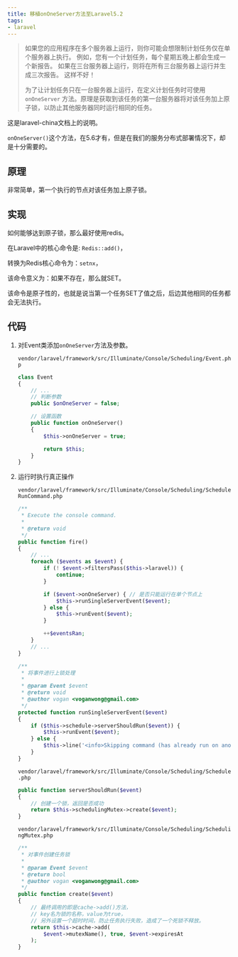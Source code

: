 ```yaml
---
title: 移植onOneServer方法至Laravel5.2
tags: 
- laravel
---
```


> 如果您的应用程序在多个服务器上运行，则你可能会想限制计划任务仅在单个服务器上执行。 例如，您有一个计划任务，每个星期五晚上都会生成一个新报告。 如果在三台服务器上运行，则将在所有三台服务器上运行并生成三次报告。 这样不好！
>
> 为了让计划任务只在一台服务器上运行，在定义计划任务时可使用 `onOneServer` 方法。原理是获取到该任务的第一台服务器将对该任务加上原子锁，以防止其他服务器同时运行相同的任务。

<!--more-->

这是laravel-china文档上的说明。

`onOneServer()`这个方法，在5.6才有，但是在我们的服务分布式部署情况下，却是十分需要的。

## 原理

非常简单，第一个执行的节点对该任务加上原子锁。

## 实现

如何能够达到原子锁，那么最好使用redis。

在Laravel中的核心命令是: `Redis::add()`，

转换为Redis核心命令为：`setnx`，

该命令意义为：如果不存在，那么就SET。

该命令是原子性的，也就是说当第一个任务SET了值之后，后边其他相同的任务都会无法执行。

## 代码

1. 对Event类添加`onOneServer`方法及参数。

    `vendor/laravel/framework/src/Illuminate/Console/Scheduling/Event.php`

    ```php
    class Event
    {
        // ...
        // 判断参数
        public $onOneServer = false;

        // 设置函数
        public function onOneServer()
        {
            $this->onOneServer = true;

            return $this;
        }
    }

    ```

2. 运行时执行真正操作

    `vendor/laravel/framework/src/Illuminate/Console/Scheduling/ScheduleRunCommand.php`

    ```php
    /**
     * Execute the console command.
     *
     * @return void
     */
    public function fire()
    {
        // ...
        foreach ($events as $event) {
            if (! $event->filtersPass($this->laravel)) {
                continue;
            }

            if ($event->onOneServer) { // 是否只能运行在单个节点上
                $this->runSingleServerEvent($event);
            } else {
                $this->runEvent($event);
            }

            ++$eventsRan;
        }
        // ...
    }

    /**
     * 将事件进行上锁处理
     *
     * @param Event $event
     * @return void
     * @author vogan <voganwong@gmail.com>
     */
    protected function runSingleServerEvent($event)
    {
        if ($this->schedule->serverShouldRun($event)) {
            $this->runEvent($event);
        } else {
            $this->line('<info>Skipping command (has already run on another server):</info> '.$event->getSummaryForDisplay());
        }
    }
    ```

    `vendor/laravel/framework/src/Illuminate/Console/Scheduling/Schedule.php`

    ```php
    public function serverShouldRun($event)
    {
        // 创建一个锁，返回是否成功
        return $this->schedulingMutex->create($event);
    }
    ```

    `vendor/laravel/framework/src/Illuminate/Console/Scheduling/SchedulingMutex.php`

    ```php
    /**
     * 对事件创建任务锁
     *
     * @param Event $event
     * @return bool
     * @author vogan <voganwong@gmail.com>
     */
    public function create($event)
    {
        // 最终调用的即是cache->add()方法，
        // key名为锁的名称，value为true，
        // 另外设置一个超时时间，防止任务执行失败，造成了一个死锁不释放。
        return $this->cache->add(
            $event->mutexName(), true, $event->expiresAt
        );
    }
    ```
